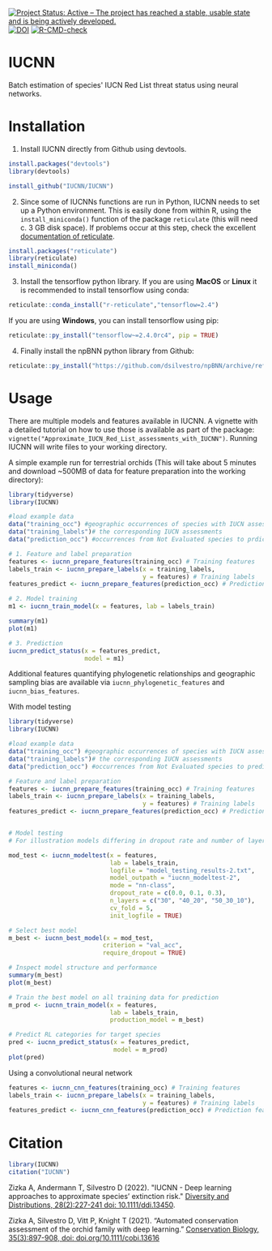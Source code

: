 <!-- badges: start -->
[![Project Status: Active – The project has reached a stable, usable state and is being actively developed.](https://www.repostatus.org/badges/latest/active.svg)](https://www.repostatus.org/#active)
[![DOI](https://zenodo.org/badge/293626039.svg)](https://zenodo.org/badge/latestdoi/293626039)
[![R-CMD-check](https://github.com/azizka/IUCNN/workflows/check-standard/badge.svg)](https://github.com/azizka/IUCNN/actions)
<!-- badges: end -->


# IUCNN
Batch estimation of species' IUCN Red List threat status using neural networks.

# Installation
1. Install IUCNN directly from Github using devtools. 
```r
install.packages("devtools")
library(devtools)

install_github("IUCNN/IUCNN")
```

2. Since some of IUCNNs functions are run in Python, IUCNN needs to set up a Python environment. This is easily done from within R, using the `install_miniconda()` function of the package `reticulate` (this will need c. 3 GB disk space).
If problems occur at this step, check the excellent [documentation of reticulate](https://rstudio.github.io/reticulate/index.html).
```r
install.packages("reticulate")
library(reticulate)
install_miniconda()
```


3. Install the tensorflow python library. If you are using **MacOS** or **Linux** it is recommended to install tensorflow using conda:
```r
reticulate::conda_install("r-reticulate","tensorflow=2.4")
```

If you are using **Windows**, you can install tensorflow using pip:

```r
reticulate::py_install("tensorflow~=2.4.0rc4", pip = TRUE)
```

4. Finally install the npBNN python library from Github:

```r
reticulate::py_install("https://github.com/dsilvestro/npBNN/archive/refs/tags/v0.1.11.tar.gz", pip = TRUE)
```

# Usage
There are multiple models and features available in IUCNN. A vignette with a detailed tutorial on how to use those is available as part of the package: `vignette("Approximate_IUCN_Red_List_assessments_with_IUCNN")`. Running IUCNN will write files to your working directory.

A simple example run for terrestrial orchids (This will take about 5 minutes and download ~500MB of data for feature preparation into the working directory):

```r
library(tidyverse)
library(IUCNN)

#load example data 
data("training_occ") #geographic occurrences of species with IUCN assessment
data("training_labels")# the corresponding IUCN assessments
data("prediction_occ") #occurrences from Not Evaluated species to prdict

# 1. Feature and label preparation
features <- iucnn_prepare_features(training_occ) # Training features
labels_train <- iucnn_prepare_labels(x = training_labels,
                                     y = features) # Training labels
features_predict <- iucnn_prepare_features(prediction_occ) # Prediction features

# 2. Model training
m1 <- iucnn_train_model(x = features, lab = labels_train)

summary(m1)
plot(m1)

# 3. Prediction
iucnn_predict_status(x = features_predict,
                     model = m1)
```
Additional features quantifying phylogenetic relationships and geographic sampling bias are available via `iucnn_phylogenetic_features` and `iucnn_bias_features`.


With model testing

```r
library(tidyverse)
library(IUCNN)

#load example data 
data("training_occ") #geographic occurrences of species with IUCN assessment
data("training_labels")# the corresponding IUCN assessments
data("prediction_occ") #occurrences from Not Evaluated species to predict

# Feature and label preparation
features <- iucnn_prepare_features(training_occ) # Training features
labels_train <- iucnn_prepare_labels(x = training_labels,
                                     y = features) # Training labels
features_predict <- iucnn_prepare_features(prediction_occ) # Prediction features


# Model testing
# For illustration models differing in dropout rate and number of layers

mod_test <- iucnn_modeltest(x = features,
                            lab = labels_train,
                            logfile = "model_testing_results-2.txt",
                            model_outpath = "iucnn_modeltest-2",
                            mode = "nn-class",
                            dropout_rate = c(0.0, 0.1, 0.3),
                            n_layers = c("30", "40_20", "50_30_10"),
                            cv_fold = 5,
                            init_logfile = TRUE)

# Select best model
m_best <- iucnn_best_model(x = mod_test,
                          criterion = "val_acc",
                          require_dropout = TRUE)

# Inspect model structure and performance
summary(m_best)
plot(m_best)

# Train the best model on all training data for prediction
m_prod <- iucnn_train_model(x = features,
                            lab = labels_train,
                            production_model = m_best)

# Predict RL categories for target species
pred <- iucnn_predict_status(x = features_predict,
                             model = m_prod)
plot(pred)

```

Using a convolutional neural network

```r
features <- iucnn_cnn_features(training_occ) # Training features
labels_train <- iucnn_prepare_labels(x = training_labels,
                                     y = features) # Training labels
features_predict <- iucnn_cnn_features(prediction_occ) # Prediction features

```

# Citation
```r
library(IUCNN)
citation("IUCNN")
```

Zizka A, Andermann T, Silvestro D (2022). "IUCNN - Deep learning approaches to approximate species’ extinction risk." [Diversity and Distributions, 28(2):227-241 doi: 10.1111/ddi.13450](https://doi.org/10.1111/ddi.13450). 

Zizka A, Silvestro D, Vitt P, Knight T (2021). “Automated conservation assessment of the orchid family with deep
learning.” [Conservation Biology, 35(3):897-908, doi: doi.org/10.1111/cobi.13616](https://doi.org/10.1111/cobi.13616)
